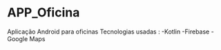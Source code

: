 # APP_Oficina
Aplicação Android para oficinas
Tecnologias usadas :
  -Kotlin
  -Firebase
  -Google Maps
